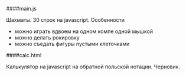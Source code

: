 ####main.js

Шахматы. 30 строк на javascript. Особенности

* можно играть вдвоем на одном компе одной мышкой
* можно делать рокировку
* можно съедать фигуры пустыми клеточками

####calc.html

Калькулятор на javascript на обратной польской нотации. Черновик.
